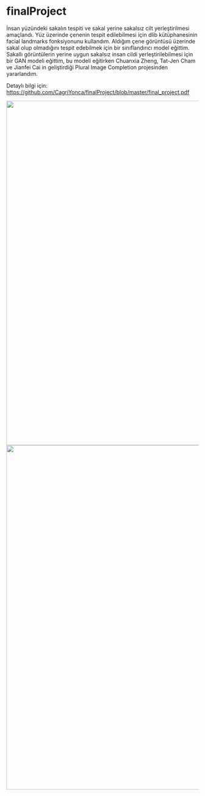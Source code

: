 # finalProject

İnsan yüzündeki sakalın tespiti ve sakal yerine sakalsız cilt yerleştirilmesi amaçlandı. Yüz üzerinde çenenin tespit edilebilmesi için dlib kütüphanesinin facial landmarks fonksiyonunu kullandım. Aldığım çene görüntüsü üzerinde sakal olup olmadığını tespit edebilmek için bir sınıflandırıcı model eğittim. Sakallı görüntülerin yerine uygun sakalsız insan cildi yerleştirilebilmesi için bir GAN modeli eğittim, bu modeli eğitirken Chuanxia Zheng, Tat-Jen Cham ve Jianfei Cai in geliştirdiği Plural Image Completion projesinden yararlandım.

Detaylı bilgi için: https://github.com/CagriYonca/finalProject/blob/master/final_project.pdf

<img src="https://raw.githubusercontent.com/CagriYonca/finalProject/master/0001.jpg" width="900">
<img src="https://raw.githubusercontent.com/CagriYonca/finalProject/master/vsf.PNG" width="900">
